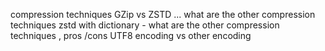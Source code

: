 compression techniques GZip vs ZSTD ... what are the other compression techniques
zstd with dictionary - what are the other compression techniques , pros /cons
UTF8  encoding vs other encoding
